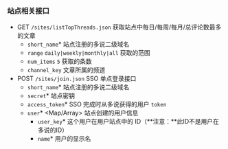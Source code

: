 ### 站点相关接口

- GET `/sites/listTopThreads.json` 获取站点中每日/每周/每月/总评论数最多的文章
  - `short_name`* <String> 站点注册的多说二级域名
  - `range` <String> `daily|weekly|monthly|all` 获取的范围
  - `num_items` <int> `5` 获取的条数
  - `channel_key` <int> 文章所属的频道
- POST `/sites/join.json` SSO 单点登录接口
  - `short_name`* <String> 站点注册的多说二级域名
  - `secret`* <String> 站点密钥
  - `access_token`* <String> SSO 完成时从多说获得的用户 `token`
  - `user`* <Map/Array> 站点创建的用户信息
    - `user_key`* <String> 这个用户在用户站点中的 ID（**注意：**此ID不是用户在多说的ID）
    - `name`* <String> 用户的显示名
